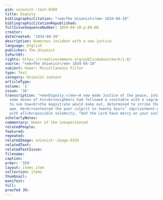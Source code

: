 ```yaml
---
pid: unionist--text-0360
title: Dignity
bibliographicCitation: "<em>The Unionist</em> 1834-04-10"
bibliographicCitationRepublished: 
fullIssueSequenceNumber: 1834-04-10 p.04.60
creator: 
dateCreated: '1834-04-10'
description: Humorous incident with a new justice
language: English
publisher: The Unionist
IsPartOf: 
rights: https://creativecommons.org/publicdomain/mark/1.0/
source: "<em>The Unionist</em> 1834-04-10"
subject: Humor; Miscellaneous Filler
type: Text
category: Unionist content
articleType: 
volume: '1'
issue: '36'
transcription: "<em>Dignity.</em>—A new made Justice of the peace, into whose office
  some dozen of his<br>neighbors had followed a constable with a vagrant in charge,
  to see how<br>the magistrate would make out, determined to strike them dumb with
  awe. He<br>sentenced the poor culprit to twenty hours’ imprisonment—and concluded
  with all<br>possible solemnity, “And the Lord have mercy on your soul!”<br>"
scholarlyNotes: 
commentary: Humor of the inexperienced
relatedPeople: 
featured: 
repeated: 
relatedImage: unionist--image-0333
relatedText: 
relatedTextIssue: 
filename: 
caption: 
order: '359'
layout: items_item
collection: items
thumbnail: 
manifest: 
full: 
proofed JR: 
---
```

